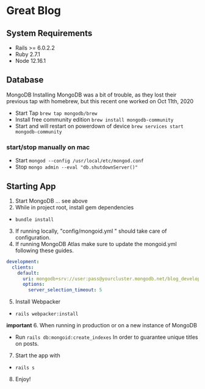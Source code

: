 # Great Blog

## System Requirements
- Rails >= 6.0.2.2
- Ruby 2.7.1
- Node 12.16.1

## Database
MongoDB
Installing MongoDB was a bit of trouble, as they lost their previous tap with homebrew, but this recent one worked on Oct 11th, 2020

* Start Tap
  `brew tap mongodb/brew`
* Install free community edition
  `brew install mongodb-community`
* Start and will restart on powerdown of device
  `brew services start mongodb-community`

### start/stop manually on mac
* Start
  `mongod --config /usr/local/etc/mongod.conf`
* Stop
  `mongo admin --eval "db.shutdownServer()"`

## Starting App
1. Start MongoDB ... see above
2. While in project root, install gem dependencies
 - `bundle install`
3. If running locally, "config/mongoid.yml " should take care of configuration.
4. If running MongoDB Atlas make sure to update the mongoid.yml following these guides.
```yml
development:
  clients:
    default:
      uri: mongodb+srv://user:pass@yourcluster.mongodb.net/blog_development?retryWrites=true&w=majority
      options:
        server_selection_timeout: 5
```
5. Install Webpacker
 - `rails webpacker:install`

**important**
6. When running in production or on a new instance of MongoDB
- Run `rails db:mongoid:create_indexes` In order to guarantee unique titles on posts.

7. Start the app with 
- `rails s`

8. Enjoy!
